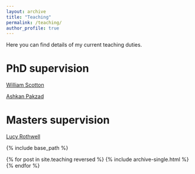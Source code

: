 ```yaml
---
layout: archive
title: "Teaching"
permalink: /teaching/
author_profile: true
---
```


Here you can find details of my current teaching duties.

PhD supervision
===

[William Scotton](https://twitter.com/drwillscotton)

[Ashkan Pakzad](https://twitter.com/AshkanPakzad)

Masters supervision
===

[Lucy Rothwell](https://twitter.com/LuRoth_)

{% include base_path %}

{% for post in site.teaching reversed %}
  {% include archive-single.html %}
{% endfor %}
